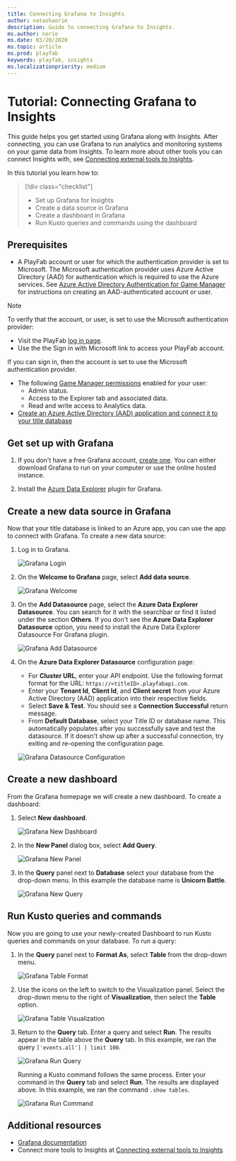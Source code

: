 ```yaml
---
title: Connecting Grafana to Insights
author: natashaorie
description: Guide to connecting Grafana to Insights.
ms.author: norie
ms.date: 03/20/2020    
ms.topic: article
ms.prod: playfab
keywords: playfab, insights
ms.localizationpriority: medium
---
```


# Tutorial: Connecting Grafana to Insights

This guide helps you get started using Grafana along with Insights. After connecting, you can use Grafana to run analytics and monitoring systems on your game data from Insights. To learn more about other tools you can connect Insights with, see [Connecting external tools to Insights](index.md).

In this tutorial you learn how to:

> [!div class="checklist"]
> * Set up Grafana for Insights
> * Create a data source in Grafana
> * Create a dashboard in Grafana
> * Run Kusto queries and commands using the dashboard

## Prerequisites
* A PlayFab account or user for which the authentication provider is set to Microsoft. The Microsoft authentication provider uses Azure Active Directory (AAD) for authentication which is required to use the Azure services. See [Azure Active Directory Authentication for Game Manager](../../authentication/aad-authentication/index.md) for instructions on creating an AAD-authenticated account or user. 
  
> [!NOTE]
> To verify that the account, or user, is set to use the Microsoft authentication provider:
>    * Visit the PlayFab [log in page](https://developer.playfab.com/login).
>    * Use the the Sign in with Microsoft link to access your PlayFab account.
> 
> If you can sign in, then the account is set to use the Microsoft authentication provider.
* The following [Game Manager permissions](https://docs.microsoft.com/gaming/playfab/features/config/gamemanager/playfab-user-roles#permissions-and-roles) enabled for your user:
    *  Admin status.
    *  Access to the Explorer tab and associated data.
    *  Read and write access to Analytics data.
*  [Create an Azure Active Directory (AAD) application and connect it to your title database](creating-AAD-app-for-insights.md)

## Get set up with Grafana
1. If you don't have a free Grafana account, [create one](https://grafana.com/login). You can either download Grafana to run on your computer or use the online hosted instance. 

2. Install the [Azure Data Explorer](https://grafana.com/grafana/plugins/grafana-azure-data-explorer-datasource) plugin for Grafana.

## Create a new data source in Grafana
Now that your title database is linked to an Azure app, you can use the app to connect with Grafana. To create a new data source:

1. Log in to Grafana.

   ![Grafana Login](media/grafana-login.png)

2. On the **Welcome to Grafana** page, select **Add data source**. 

   ![Grafana Welcome](media/grafana-welcome.png)

2. On the **Add Datasource** page, select the **Azure Data Explorer Datasource**. You can search for it with the searchbar or find it listed under the section **Others**. If you don't see the **Azure Data Explorer Datasource** option, you need to install the Azure Data Explorer Datasource For Grafana plugin.

   ![Grafana Add Datasource](media/grafana-add-datasource.png)

3. On the **Azure Data Explorer Datasource** configuration page:
   *  For **Cluster URL**, enter your API endpoint. Use the following format format for the URL: `https://<titleID>.playfabapi.com`.
   *  Enter your **Tenant Id**, **Client Id**, and **Client secret** from your Azure Active Directory (AAD) application into their respective fields. 
   *  Select **Save & Test**. You should see a **Connection Successful** return message.
   *  From **Default Database**, select your Title ID or database name. This automatically populates after you successfully save and test the datasource. If it doesn't show up after a successful connection, try exiting and re-opening the configuration page.

   ![Grafana Datasource Configuration](media/grafana-datasource-configuration.png)

## Create a new dashboard

From the Grafana homepage we will create a new dashboard. To create a dashboard:

1. Select **New dashboard**.

   ![Grafana New Dashboard](media/grafana-new-dashboard.png)

2. In the **New Panel** dialog box, select **Add Query**.

   ![Grafana New Panel](media/grafana-new-panel.png)

3. In the **Query** panel next to **Database** select your database from the drop-down menu. In this example the database name is **Unicorn Battle**.
   
   ![Grafana New Query](media/grafana-new-query.png)

## Run Kusto queries and commands

Now you are going to use your newly-created Dashboard to run Kusto queries and commands on your database. To run a query: 

1. In the **Query** panel next to **Format As**, select **Table** from the drop-down menu.

   ![Grafana Table Format](media/grafana-table-format.png)

2. Use the icons on the left to switch to the Visualization panel. Select the drop-down menu to the right of **Visualization**, then select the **Table** option.

   ![Grafana Table Visualization](media/grafana-table-visualization.png)

3. Return to the **Query** tab. Enter a query and select **Run**. The results appear in the table above the **Query** tab. In this example, we ran the query `['events.all'] | limit 100`.

   ![Grafana Run Query](media/grafana-run-query.png)

   Running a Kusto command follows the same process. Enter your command in the **Query** tab and select **Run**. The results are displayed above. In this example, we ran the command `.show tables`.

   ![Grafana Run Command](media/grafana-run-command.png)

## Additional resources

* [Grafana documentation](https://grafana.com/docs/grafana/latest/)
* Connect more tools to Insights at [Connecting external tools to Insights](index.md)